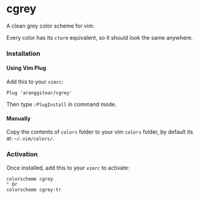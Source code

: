# cgrey
A clean grey color scheme for vim.

Every color has its `cterm` equivalent, so it should look the same anywhere.

### Installation

#### Using Vim Plug

Add this to your `vimrc`:

```vimrc
Plug 'aranggitoar/cgrey'
```

Then type `:PlugInstall` in command mode.

#### Manually

Copy the contents of `colors` folder to your vim `colors` folder, by default its at: `~/.vim/colors/`.

### Activation

Once installed, add this to your `vimrc` to activate:

```vimrc
colorscheme cgrey
" Or
colorscheme cgrey-tr
```
